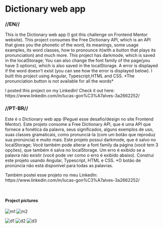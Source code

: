 <h1>Dictionary web app</h1>

<h3>//EN//</h3>

<p>This is the Dictionary web app (I got this challenge on Frontend Mentor website). This project consumes the Free Dictionary API, which is an API that gives you the phonetic of the word, its meanings, some usage examples, its word classes, how to pronounce it(with a button that plays its pronunciation) and much more. This project has darkmode, which is saved in the localStorage; You can also change the font family of the page(you have 3 options), which is also saved in the localStorage. A error is displayed if the word doesn't exist (you can see how the error is displayed below). I built this project using Angular, Typescript,HTML and CSS. *The pronunciation button is not available for all the words*</p>

<p> I posted this project on my LinkedIn! Check it out here: https://www.linkedin.com/in/lucas-gon%C3%A7alves-3a2662252/ </p>

<h3>//PT-BR//</h3>

<p>Este é o Dictionary web app (Peguei esse desafio/design no site Frontend Mentor). Este projeto consome a Free Dictionary  API, que é uma API que fornece a fonética da palavra, seus significados, alguns exemplos de uso, suas classes gramaticais, como pronunciá-la (com um botão que reproduz sua pronúncia) e muito mais. Este projeto possui darkmode, que é salvo no localStorage; Você também pode alterar a font family da página (você tem 3 opções), que também é salva no localStorage. Um erro é exibido se a palavra não existir (você pode ver como o erro é exibido abaixo). Construí este projeto usando Angular, Typescript, HTML e CSS. *O botão de pronúncia não está disponível para todas as palavras.
</p>

<p>Também postei esse projeto no meu LinkedIn: https://www.linkedin.com/in/lucas-gon%C3%A7alves-3a2662252/</p>
<br>

<h4>
  Project pictures
</h4>

![m1](https://github.com/LucasS-Goncalves/scoot/assets/122225674/642c83ce-06e4-4d9e-b385-20b7f52aaf54)
![m2](https://github.com/LucasS-Goncalves/scoot/assets/122225674/cea665aa-a988-421f-808e-b0185cb3a49d)

![d1](https://github.com/LucasS-Goncalves/scoot/assets/122225674/08d2cdf1-1f35-4b65-bfdd-6bf2738983fe)
![d2](https://github.com/LucasS-Goncalves/scoot/assets/122225674/e44f6d07-5804-4b40-9c0e-77b96f390abf)
![d3](https://github.com/LucasS-Goncalves/scoot/assets/122225674/3a0d51c2-bd61-4a6e-8168-4435a17803c1)



